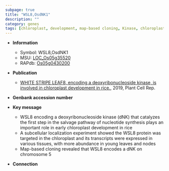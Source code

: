 ```yaml
---
subpage: true
title: "WSL8,OsdNK1"
description: ""
category: genes
tags: [chloroplast, development, map-based cloning, Kinase, chloroplast development]
---
```


* **Information**  
    + Symbol: WSL8,OsdNK1  
    + MSU: [LOC_Os05g35520](http://rice.plantbiology.msu.edu/cgi-bin/ORF_infopage.cgi?orf=LOC_Os05g35520)  
    + RAPdb: [Os05g0430200](http://rapdb.dna.affrc.go.jp/viewer/gbrowse_details/irgsp1?name=Os05g0430200)  

* **Publication**  
    + [WHITE STRIPE LEAF8, encoding a deoxyribonucleoside kinase, is involved in chloroplast development in rice.](http://www.ncbi.nlm.nih.gov/pubmed?term=WHITE+STRIPE+LEAF8,+encoding+a+deoxyribonucleoside+kinase,+is+involved+in+chloroplast+development+in+rice.%5BTitle%5D), 2019, Plant Cell Rep.

* **Genbank accession number**  

* **Key message**  
    + WSL8 encoding a deoxyribonucleoside kinase (dNK) that catalyzes the first step in the salvage pathway of nucleotide synthesis plays an important role in early chloroplast development in rice
    + A subcellular localization experiment showed the WSL8 protein was targeted in the chloroplast and its transcripts were expressed in various tissues, with more abundance in young leaves and nodes
    + Map-based cloning revealed that WSL8 encodes a dNK on chromosome 5

* **Connection**  



